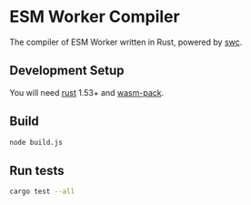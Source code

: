 # ESM Worker Compiler

The compiler of ESM Worker written in Rust, powered by [swc](https://github.com/swc-project/swc).

## Development Setup

You will need [rust](https://www.rust-lang.org/tools/install) 1.53+ and [wasm-pack](https://rustwasm.github.io/wasm-pack/installer/).

## Build

```bash
node build.js
```

## Run tests

```bash
cargo test --all
```
